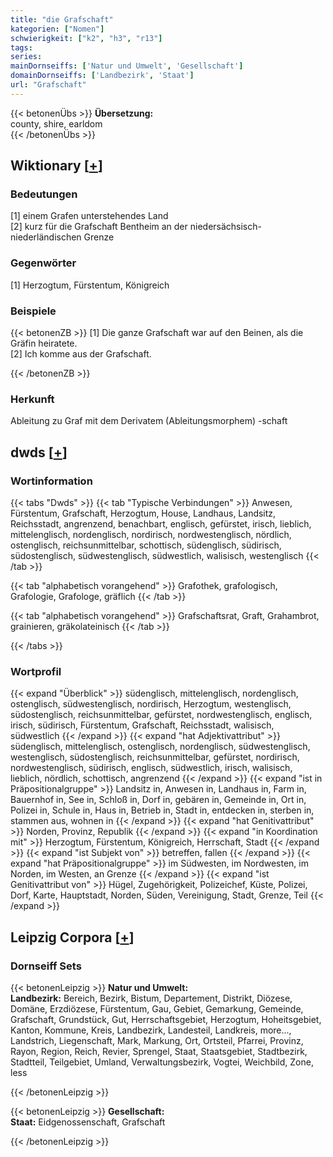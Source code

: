 ```yaml
---
title: "die Grafschaft"
kategorien: ["Nomen"]
schwierigkeit: ["k2", "h3", "r13"]
tags:
series:
mainDornseiffs: ['Natur und Umwelt', 'Gesellschaft']
domainDornseiffs: ['Landbezirk', 'Staat']
url: "Grafschaft"
---
```


{{< betonenÜbs >}}
**Übersetzung:**  
county, shire, earldom  
{{< /betonenÜbs >}}

## Wiktionary [[+](https://de.wiktionary.org/wiki/Grafschaft)]

### Bedeutungen
[1] einem Grafen unterstehendes Land  
[2] kurz für die Grafschaft Bentheim an der niedersächsisch-niederländischen Grenze  

### Gegenwörter
[1] Herzogtum, Fürstentum, Königreich  

### Beispiele
{{< betonenZB >}}
[1] Die ganze Grafschaft war auf den Beinen, als die Gräfin heiratete.  
[2] Ich komme aus der Grafschaft.  

{{< /betonenZB >}}
### Herkunft
Ableitung zu Graf mit dem Derivatem (Ableitungsmorphem) -schaft  



## dwds [[+](https://www.dwds.de/wb/Grafschaft)]

### Wortinformation
{{< tabs "Dwds" >}}
{{< tab "Typische Verbindungen" >}}
Anwesen, Fürstentum, Grafschaft, Herzogtum, House, Landhaus, Landsitz, Reichsstadt, angrenzend, benachbart, englisch, gefürstet, irisch, lieblich, mittelenglisch, nordenglisch, nordirisch, nordwestenglisch, nördlich, ostenglisch, reichsunmittelbar, schottisch, südenglisch, südirisch, südostenglisch, südwestenglisch, südwestlich, walisisch, westenglisch
{{< /tab >}}

{{< tab "alphabetisch vorangehend" >}}
Grafothek, grafologisch, Grafologie, Grafologe, gräflich
{{< /tab >}}

{{< tab "alphabetisch vorangehend" >}}
Grafschaftsrat, Graft, Grahambrot, grainieren, gräkolateinisch
{{< /tab >}}

{{< /tabs >}}

### Wortprofil
{{< expand "Überblick" >}} südenglisch, mittelenglisch, nordenglisch, ostenglisch, südwestenglisch, nordirisch, Herzogtum, westenglisch, südostenglisch, reichsunmittelbar, gefürstet, nordwestenglisch, englisch, irisch, südirisch, Fürstentum, Grafschaft, Reichsstadt, walisisch, südwestlich {{< /expand >}}
{{< expand "hat Adjektivattribut" >}} südenglisch, mittelenglisch, ostenglisch, nordenglisch, südwestenglisch, westenglisch, südostenglisch, reichsunmittelbar, gefürstet, nordirisch, nordwestenglisch, südirisch, englisch, südwestlich, irisch, walisisch, lieblich, nördlich, schottisch, angrenzend {{< /expand >}}
{{< expand "ist in Präpositionalgruppe" >}} Landsitz in, Anwesen in, Landhaus in, Farm in, Bauernhof in, See in, Schloß in, Dorf in, gebären in, Gemeinde in, Ort in, Polizei in, Schule in, Haus in, Betrieb in, Stadt in, entdecken in, sterben in, stammen aus, wohnen in {{< /expand >}}
{{< expand "hat Genitivattribut" >}} Norden, Provinz, Republik {{< /expand >}}
{{< expand "in Koordination mit" >}} Herzogtum, Fürstentum, Königreich, Herrschaft, Stadt {{< /expand >}}
{{< expand "ist Subjekt von" >}} betreffen, fallen {{< /expand >}}
{{< expand "hat Präpositionalgruppe" >}} im Südwesten, im Nordwesten, im Norden, im Westen, an Grenze {{< /expand >}}
{{< expand "ist Genitivattribut von" >}} Hügel, Zugehörigkeit, Polizeichef, Küste, Polizei, Dorf, Karte, Hauptstadt, Norden, Süden, Vereinigung, Stadt, Grenze, Teil {{< /expand >}}

## Leipzig Corpora [[+](https://corpora.uni-leipzig.de/en/res?word=Grafschaft&corpusId=deu_newscrawl-public_2018)]

### Dornseiff Sets
{{< betonenLeipzig >}}
**Natur und Umwelt:**  
**Landbezirk:** Bereich, Bezirk, Bistum, Departement, Distrikt, Diözese, Domäne, Erzdiözese, Fürstentum, Gau, Gebiet, Gemarkung, Gemeinde, Grafschaft, Grundstück, Gut, Herrschaftsgebiet, Herzogtum, Hoheitsgebiet, Kanton, Kommune, Kreis, Landbezirk, Landesteil, Landkreis, more..., Landstrich, Liegenschaft, Mark, Markung, Ort, Ortsteil, Pfarrei, Provinz, Rayon, Region, Reich, Revier, Sprengel, Staat, Staatsgebiet, Stadtbezirk, Stadtteil, Teilgebiet, Umland, Verwaltungsbezirk, Vogtei, Weichbild, Zone, less  

{{< /betonenLeipzig >}}


{{< betonenLeipzig >}}
**Gesellschaft:**  
**Staat:** Eidgenossenschaft, Grafschaft  

{{< /betonenLeipzig >}}
